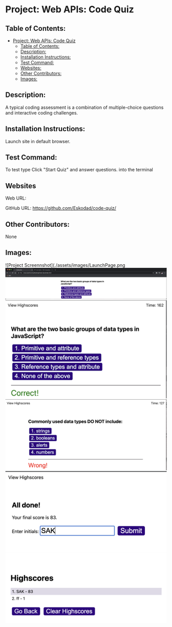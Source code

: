 # Project: Web APIs: Code Quiz


## Table of Contents: 
- [Project: Web APIs: Code Quiz](#project-web-apis-code-quiz)
  - [Table of Contents:](#table-of-contents)
  - [Description:](#description)
  - [Installation Instructions:](#installation-instructions)
  - [Test Command:](#test-command)
  - [Websites:](#websites)
  - [Other Contributors:](#other-contributors)
  - [Images:](#images)


## Description:
A typical coding assessment is a combination of multiple-choice questions and interactive coding challenges.

## Installation Instructions: 
Launch site in default browser.

## Test Command: 
To test type Click "Start Quiz" and answer questions. into the terminal

## Websites

Web URL: 

GitHub URL: https://github.com/Eskodad/code-quiz/


## Other Contributors:
None

## Images:

![Project Screennshot](./assets/images/LaunchPage.png
![Project Screenshot](./Assets/images/AskQuestionExample.png)
![Project Screenshot](./Assets/images/CorrectAnswerExample.png)
![Project Screenshot](./Assets/images/WrongAnswerExample.png)
![Project Screenshot](./Assets/images/FinishPageExample.png)
![Project Screenshot](./Assets/images/HighScoreExample.png)
